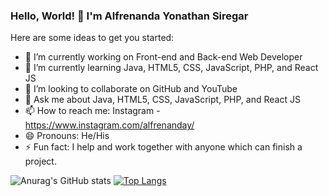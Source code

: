 ### Hello, World! 👋 I'm Alfrenanda Yonathan Siregar

Here are some ideas to get you started:
- 🔭 I’m currently working on Front-end and Back-end Web Developer
- 🌱 I’m currently learning Java, HTML5, CSS, JavaScript, PHP, and React JS
- 👯 I’m looking to collaborate on GitHub and YouTube
- 💬 Ask me about Java, HTML5, CSS, JavaScript, PHP, and React JS
- 📫 How to reach me: Instagram - https://www.instagram.com/alfrenanday/
- 😄 Pronouns: He/His
- ⚡ Fun fact: I help and work together with anyone which can finish a project.

![Anurag's GitHub stats](https://github-readme-stats.vercel.app/api?username=yonathansiregar&show_icons=true&theme=dark)
[![Top Langs](https://github-readme-stats.vercel.app/api/top-langs/?username=yonathansiregar&langs_count=8&show_icons=true&theme=dark)](https://github.com/anuraghazra/github-readme-stats)
